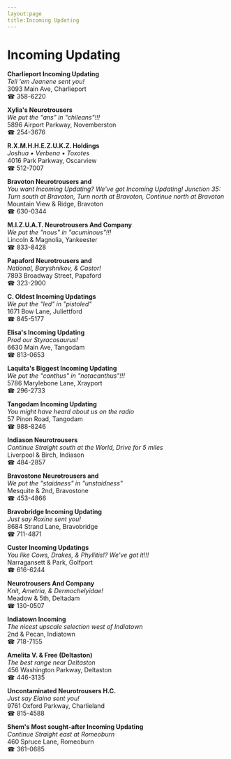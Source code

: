 ```yaml
---
layout:page
title:Incoming Updating
---
```

# Incoming Updating

**Charlieport Incoming Updating**  
_Tell 'em Jeanene sent you!_  
3093 Main Ave, Charlieport  
☎ 358-6220



**Xylia's Neurotrousers**  
_We put the "ans" in "chileans"!!!_  
5896 Airport Parkway, Novemberston  
☎ 254-3676



**R.X.M.H.H.E.Z.U.K.Z. Holdings**  
_Joshua • Verbena • Toxotes_  
4016 Park Parkway, Oscarview  
☎ 512-7007



**Bravoton Neurotrousers and**  
_You want Incoming Updating? We've got Incoming Updating! 
Junction 35: Turn south at Bravoton, Turn north at Bravoton, Continue north at Bravoton_  
Mountain View & Ridge, Bravoton  
☎ 630-0344



**M.I.Z.U.A.T. Neurotrousers And Company**  
_We put the "nous" in "acuminous"!!!_  
Lincoln & Magnolia, Yankeester  
☎ 833-8428



**Papaford Neurotrousers and**  
_National, Baryshnikov, & Castor!_  
7893 Broadway Street, Papaford  
☎ 323-2900



**C. Oldest Incoming Updatings**  
_We put the "led" in "pistoled"_  
1671 Bow Lane, Juliettford  
☎ 845-5177



**Elisa's Incoming Updating**  
_Prod our Styracosaurus!_  
6630 Main Ave, Tangodam  
☎ 813-0653



**Laquita's Biggest Incoming Updating**  
_We put the "canthus" in "notacanthus"!!!_  
5786 Marylebone Lane, Xrayport  
☎ 296-2733



**Tangodam Incoming Updating**  
_You might have heard about us on the radio_  
57 Pinon Road, Tangodam  
☎ 988-8246



**Indiason Neurotrousers**  
_Continue Straight south at the World, Drive for 5 miles_  
Liverpool & Birch, Indiason  
☎ 484-2857



**Bravostone Neurotrousers and**  
_We put the "staidness" in "unstaidness"_  
Mesquite & 2nd, Bravostone  
☎ 453-4866



**Bravobridge Incoming Updating**  
_Just say Roxine sent you!_  
8684 Strand Lane, Bravobridge  
☎ 711-4871



**Custer Incoming Updatings**  
_You like Cows, Drakes, & Phyllitis!? We've got it!!!_  
Narragansett & Park, Golfport  
☎ 616-6244



**Neurotrousers And Company**  
_Knit, Ametria, & Dermochelyidae!_  
Meadow & 5th, Deltadam  
☎ 130-0507



**Indiatown Incoming**  
_The nicest upscale selection west of Indiatown_  
2nd & Pecan, Indiatown  
☎ 718-7155



**Amelita V. & Free (Deltaston)**  
_The best range near Deltaston_  
456 Washington Parkway, Deltaston  
☎ 446-3135



**Uncontaminated Neurotrousers H.C.**  
_Just say Elaina sent you!_  
9761 Oxford Parkway, Charlieland  
☎ 815-4588



**Shem's Most sought-after Incoming Updating**  
_Continue Straight east at Romeoburn_  
460 Spruce Lane, Romeoburn  
☎ 361-0685




